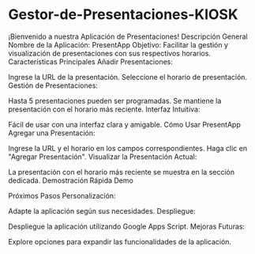 # Gestor-de-Presentaciones-KIOSK
¡Bienvenido a nuestra Aplicación de Presentaciones!
Descripción General
Nombre de la Aplicación: PresentApp
Objetivo: Facilitar la gestión y visualización de presentaciones con sus respectivos horarios.
Características Principales
Añadir Presentaciones:

Ingrese la URL de la presentación.
Seleccione el horario de presentación.
Gestión de Presentaciones:

Hasta 5 presentaciones pueden ser programadas.
Se mantiene la presentación con el horario más reciente.
Interfaz Intuitiva:

Fácil de usar con una interfaz clara y amigable.
Cómo Usar PresentApp
Agregar una Presentación:

Ingrese la URL y el horario en los campos correspondientes.
Haga clic en "Agregar Presentación".
Visualizar la Presentación Actual:

La presentación con el horario más reciente se muestra en la sección dedicada.
Demostración Rápida
Demo

Próximos Pasos
Personalización:

Adapte la aplicación según sus necesidades.
Despliegue:

Despliegue la aplicación utilizando Google Apps Script.
Mejoras Futuras:

Explore opciones para expandir las funcionalidades de la aplicación.
